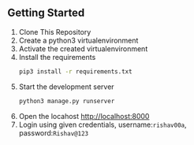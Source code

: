 ## Getting Started

1. Clone This Repository
2. Create a python3 virtualenvironment
3. Activate the created virtualenvironment
4. Install the requirements
   ```sh
   pip3 install -r requirements.txt
   ```
5. Start the development server
   ```sh
   python3 manage.py runserver
   ```
6. Open the locahost <a href="http:localhost:8000">http://localhost:8000</a>
7. Login using given credentials, username:`rishav00a`, password:`Rishav@123`

 
 
